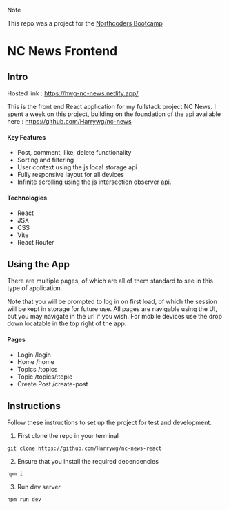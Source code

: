 > [!NOTE]
> This repo was a project for the [Northcoders Bootcamp](https://github.com/northcoders)

# NC News Frontend
## Intro

Hosted link : https://hwg-nc-news.netlify.app/

This is the front end React application for my fullstack project NC News. I spent a week on this project, building on the foundation of the api available here : https://github.com/Harrywg/nc-news

#### Key Features
- Post, comment, like, delete functionality
- Sorting and filtering
- User context using the js local storage api
- Fully responsive layout for all devices
- Infinite scrolling using the js intersection observer api.

#### Technologies
- React
- JSX
- CSS
- Vite
- React Router

## Using the App
There are multiple pages, of which are all of them standard to see in this type of application.

Note that you will be prompted to log in on first load, of which the session will be kept in storage for future use. All pages are navigable using the UI, but you may navigate in the url if you wish. For mobile devices use the drop down locatable in the top right of the app.

#### Pages
- Login /login
- Home /home
- Topics /topics
- Topic /topics/:topic
- Create Post /create-post

## Instructions
Follow these instructions to set up the project for test and development.

1. First clone the repo in your terminal

```
git clone https://github.com/Harrywg/nc-news-react
```
2. Ensure that you install the required dependencies

```
npm i
```
3. Run dev server
```
npm run dev
```
